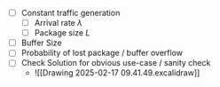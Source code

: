 - [ ] Constant traffic generation
	- [ ] Arrival rate $\lambda$ 
	- [ ] Package size $L$
- [ ] Buffer Size 
- [ ] Probability of lost package / buffer overflow
- [ ] Check Solution for obvious use-case / sanity check
	- ![[Drawing 2025-02-17 09.41.49.excalidraw]]